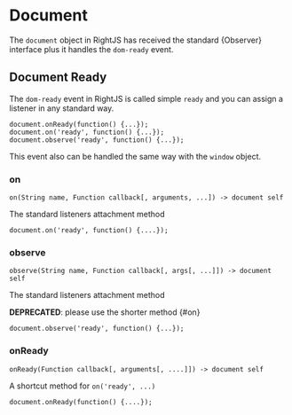 # Document

The `document` object in RightJS has received the standard {Observer}
interface plus it handles the `dom-ready` event.

## Document Ready

The `dom-ready` event in RightJS is called simple `ready` and you can assign
a listener in any standard way.

    document.onReady(function() {...});
    document.on('ready', function() {...});
    document.observe('ready', function() {...});

This event also can be handled the same way with the `window` object.


### on

    on(String name, Function callback[, arguments, ...]) -> document self

The standard listeners attachment method

    document.on('ready', function() {....});

### observe

    observe(String name, Function callback[, args[, ...]]) -> document self

The standard listeners attachment method

__DEPRECATED__: please use the shorter method {#on}

    document.observe('ready', function() {...});


### onReady

    onReady(Function callback[, arguments[, ....]]) -> document self

A shortcut method for `on('ready', ...)`

    document.onReady(function() {....});

